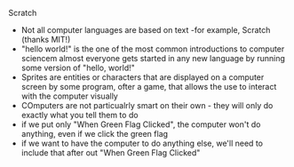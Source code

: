 Scratch

* Not all computer languages are based on text -for example, Scratch (thanks MIT!)
* "hello world!" is the one of the most common introductions to computer sciencem almost everyone gets started in any new language by running some version of "hello, world!"
* Sprites are entities or characters that are displayed on a computer screen by some program, ofter a game, that allows the use to interact with the computer visually
* COmputers are not particualrly smart on their own - they will only do exactly what you tell them to do
* if we put only "When Green Flag Clicked", the computer won't do anything, even if we click the green flag
* if we want to have the computer to do anything else, we'll need to include that after out "When Green Flag Clicked"
